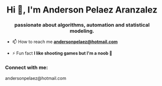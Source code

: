 <h1 align="center">Hi 👋, I'm Anderson Pelaez Aranzalez</h1>
<h3 align="center">passionate about algorithms, automation and statistical modeling.</h3>

- 📫 How to reach me **andersonpelaez@hotmail.com**

- ⚡ Fun fact **I like shooting games but I'm a noob 👾**

<h3 align="left">Connect with me:</h3>
<a align="left">andersonpelaez@hotmail.com
</a>

